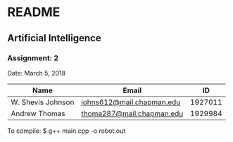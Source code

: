 # README
## Artificial Intelligence
### Assignment: 2
Date: March 5, 2018

| Name              | Email                     | ID      |
| ----------------- | ------------------------- | ------- |
| W. Shevis Johnson | johns612@mail.chapman.edu | 1927011 |
| Andrew Thomas     | thoma287@mail.chapman.edu | 1929984 |

To compile:
    $ g++ main.cpp -o robot.out
